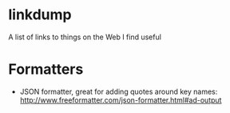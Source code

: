 linkdump
========

A list of links to things on the Web I find useful

# Formatters

* JSON formatter, great for adding quotes around key names: 
http://www.freeformatter.com/json-formatter.html#ad-output
